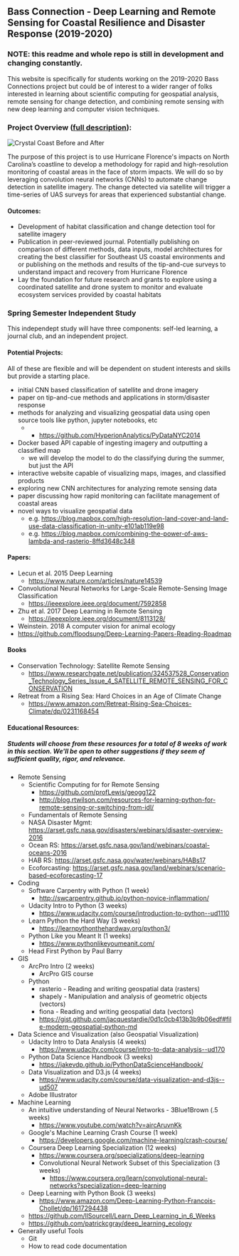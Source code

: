 ## Bass Connection - Deep Learning and Remote Sensing for Coastal Resilience and Disaster Response (2019-2020)

### NOTE: this readme and whole repo is still in development and changing constantly.

This website is specifically for students working on the 2019-2020 Bass Connections project but could be of interest to a wider ranger of folks interested in learning about scientific computing for geospatial analysis, remote sensing for change detection, and combining remote sensing with new deep learning and computer vision techniques.

### Project Overview ([full description](https://bassconnections.duke.edu/project-teams/deep-learning-and-remote-sensing-coastal-resilience-and-disaster-response-2019-2020)):

![Crystal Coast Before and After](https://github.com/patrickcgray/Bass_Connections/blob/master/before_after_flo_outflow.png)

The purpose of this project is to use Hurricane Florence's impacts on North Carolina’s coastline to develop a methodology for rapid and high-resolution monitoring of coastal areas in the face of storm impacts. We will do so by leveraging convolution neural networks (CNNs) to automate change detection in satellite imagery. The change detected via satellite will trigger a time-series of UAS surveys for areas that experienced substantial change.

#### Outcomes:

* Development of habitat classification and change detection tool for satellite imagery
* Publication in peer-reviewed journal. Potentially publishing on comparison of different methods, data inputs, model architectures for creating the best classifier for Southeast US coastal environments and or publishing on the methods and results of the tip-and-cue surveys to understand impact and recovery from Hurricane Florence
* Lay the foundation for future research and grants to explore using a coordinated satellite and drone system to monitor and evaluate ecosystem services provided by coastal habitats

### Spring Semester Independent Study

This independept study will have three components: self-led learning, a journal club, and an independent project.

#### Potential Projects:
All of these are flexible and will be dependent on student interests and skills but provide a starting place.

* initial CNN based classification of satellite and drone imagery
* paper on tip-and-cue methods and applications in storm/disaster response
* methods for analyzing and visualizing geospatial data using open source tools like python, jupyter notebooks, etc
  *   * https://github.com/HyperionAnalytics/PyDataNYC2014
* Docker based API capable of ingesting imagery and outputting a classified map 
  * we will develop the model to do the classifying during the summer, but just the API 
* interactive website capable of visualizing maps, images, and classified products
* exploring new CNN architectures for analyzing remote sensing data
* paper discussing how rapid monitoring can facilitate management of coastal areas
* novel ways to visualize geospatial data
  * e.g. https://blog.mapbox.com/high-resolution-land-cover-and-land-use-data-classification-in-unity-e101ab119e98
  * e.g. https://blog.mapbox.com/combining-the-power-of-aws-lambda-and-rasterio-8ffd3648c348

#### Papers:

* Lecun et al. 2015 Deep Learning
  * https://www.nature.com/articles/nature14539
* Convolutional Neural Networks for Large-Scale Remote-Sensing Image Classification 
  * https://ieeexplore.ieee.org/document/7592858
* Zhu et al. 2017 Deep Learning in Remote Sensing
  * https://ieeexplore.ieee.org/document/8113128/
* Weinstein. 2018 A computer vision for animal ecology
* https://github.com/floodsung/Deep-Learning-Papers-Reading-Roadmap

#### Books
* Conservation Technology: Satellite Remote Sensing
  * https://www.researchgate.net/publication/324537528_Conservation_Technology_Series_Issue_4_SATELLITE_REMOTE_SENSING_FOR_CONSERVATION
* Retreat from a Rising Sea: Hard Choices in an Age of Climate Change
  * https://www.amazon.com/Retreat-Rising-Sea-Choices-Climate/dp/0231168454
  
 

#### Educational Resources:

##### Students will choose from these resources for a total of 8 weeks of work in this section. We'll be open to other suggestions if they seem of sufficient quality, rigor, and relevance.

* Remote Sensing
  * Scientific Computing for for Remote Sensing
    * https://github.com/profLewis/geogg122
    * http://blog.rtwilson.com/resources-for-learning-python-for-remote-sensing-or-switching-from-idl/
  * Fundamentals of Remote Sensing
  * NASA Disaster Mgmt: https://arset.gsfc.nasa.gov/disasters/webinars/disaster-overview-2016 
  * Ocean RS: https://arset.gsfc.nasa.gov/land/webinars/coastal-oceans-2016 
  * HAB RS: https://arset.gsfc.nasa.gov/water/webinars/HABs17 
  * Ecoforcasting: https://arset.gsfc.nasa.gov/land/webinars/scenario-based-ecoforecasting-17 
* Coding
  * Software Carpentry with Python (1 week)
    * http://swcarpentry.github.io/python-novice-inflammation/
  * Udacity Intro to Python (3 weeks) 
    * https://www.udacity.com/course/introduction-to-python--ud1110
  * Learn Python the Hard Way (3 weeks)
    * https://learnpythonthehardway.org/python3/
  * Python Like you Meant It (1 weeks)
    * https://www.pythonlikeyoumeanit.com/
  * Head First Python by Paul Barry
* GIS
  * ArcPro Intro (2 weeks)
    * ArcPro GIS course 
  * Python
    * rasterio - Reading and writing geospatial data (rasters)
    * shapely - Manipulation and analysis of geometric objects (vectors)
    * fiona - Reading and writing geospatial data (vectors)
    * https://gist.github.com/jacquestardie/0d1c0cb413b3b9b06edf#file-modern-geospatial-python-md
* Data Science and Visualization (also Geospatial Visualization)
  * Udacity Intro to Data Analysis (4 weeks)
    * https://www.udacity.com/course/intro-to-data-analysis--ud170
  * Python Data Science Handbook (3 weeks)
    * https://jakevdp.github.io/PythonDataScienceHandbook/
  * Data Visualization and D3.js (4 weeks)
    * https://www.udacity.com/course/data-visualization-and-d3js--ud507
  * Adobe Illustrator
* Machine Learning
  * An intuitive understanding of Neural Networks - 3Blue1Brown (.5 weeks)
    * https://www.youtube.com/watch?v=aircAruvnKk
  * Google's Machine Learning Crash Course (1 week)
    * https://developers.google.com/machine-learning/crash-course/
  * Coursera Deep Learning Specialization (12 weeks)
    * https://www.coursera.org/specializations/deep-learning
    * Convolutional Neural Network Subset of this Specialization (3 weeks)
      * https://www.coursera.org/learn/convolutional-neural-networks?specialization=deep-learning
  * Deep Learning with Python Book (3 weeks)
    * https://www.amazon.com/Deep-Learning-Python-Francois-Chollet/dp/1617294438
  * https://github.com/llSourcell/Learn_Deep_Learning_in_6_Weeks
  * https://github.com/patrickcgray/deep_learning_ecology
* Generally useful Tools
    * Git
    * How to read code documentation
